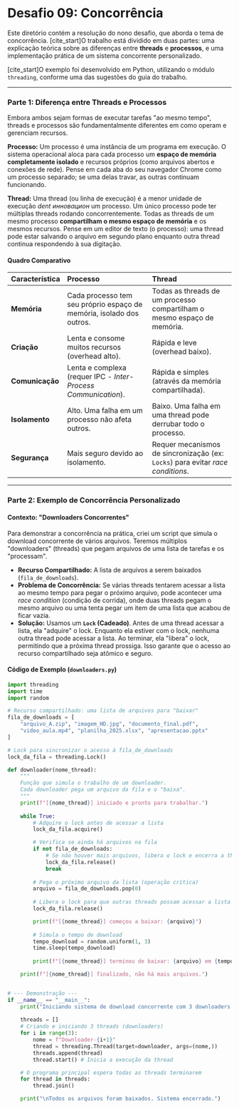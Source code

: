 # Desafio 09: Concorrência

Este diretório contém a resolução do nono desafio, que aborda o tema de concorrência. [cite_start]O trabalho está dividido em duas partes: uma explicação teórica sobre as diferenças entre **threads** e **processos**, e uma implementação prática de um sistema concorrente personalizado. 

[cite_start]O exemplo foi desenvolvido em Python, utilizando o módulo `threading`, conforme uma das sugestões do guia do trabalho. 

---

### Parte 1: Diferença entre Threads e Processos

Embora ambos sejam formas de executar tarefas "ao mesmo tempo", threads e processos são fundamentalmente diferentes em como operam e gerenciam recursos.

**Processo:**
Um processo é uma instância de um programa em execução. O sistema operacional aloca para cada processo um **espaço de memória completamente isolado** e recursos próprios (como arquivos abertos e conexões de rede). Pense em cada aba do seu navegador Chrome como um processo separado; se uma delas travar, as outras continuam funcionando.

**Thread:**
Uma thread (ou linha de execução) é a menor unidade de execução *dent инновацион* um processo. Um único processo pode ter múltiplas threads rodando concorrentemente. Todas as threads de um mesmo processo **compartilham o mesmo espaço de memória** e os mesmos recursos. Pense em um editor de texto (o processo): uma thread pode estar salvando o arquivo em segundo plano enquanto outra thread continua respondendo à sua digitação.

#### Quadro Comparativo

| Característica | Processo | Thread |
| :--- | :--- | :--- |
| **Memória** | Cada processo tem seu próprio espaço de memória, isolado dos outros. | Todas as threads de um processo compartilham o mesmo espaço de memória. |
| **Criação** | Lenta e consome muitos recursos (overhead alto). | Rápida e leve (overhead baixo). |
| **Comunicação** | Lenta e complexa (requer IPC - *Inter-Process Communication*). | Rápida e simples (através da memória compartilhada). |
| **Isolamento** | Alto. Uma falha em um processo não afeta outros. | Baixo. Uma falha em uma thread pode derrubar todo o processo. |
| **Segurança** | Mais seguro devido ao isolamento. | Requer mecanismos de sincronização (ex: `Locks`) para evitar *race conditions*. |

---

### Parte 2: Exemplo de Concorrência Personalizado

#### Contexto: "Downloaders Concorrentes"

Para demonstrar a concorrência na prática, criei um script que simula o download concorrente de vários arquivos. Teremos múltiplos "downloaders" (threads) que pegam arquivos de uma lista de tarefas e os "processam".

* **Recurso Compartilhado:** A lista de arquivos a serem baixados (`fila_de_downloads`).
* **Problema de Concorrência:** Se várias threads tentarem acessar a lista ao mesmo tempo para pegar o próximo arquivo, pode acontecer uma *race condition* (condição de corrida), onde duas threads pegam o mesmo arquivo ou uma tenta pegar um item de uma lista que acabou de ficar vazia.
* **Solução:** Usamos um **`Lock` (Cadeado)**. Antes de uma thread acessar a lista, ela "adquire" o lock. Enquanto ela estiver com o lock, nenhuma outra thread pode acessar a lista. Ao terminar, ela "libera" o lock, permitindo que a próxima thread prossiga. Isso garante que o acesso ao recurso compartilhado seja atômico e seguro.

#### Código de Exemplo (`downloaders.py`)

```python
import threading
import time
import random

# Recurso compartilhado: uma lista de arquivos para "baixar"
fila_de_downloads = [
    "arquivo_A.zip", "imagem_HD.jpg", "documento_final.pdf",
    "video_aula.mp4", "planilha_2025.xlsx", "apresentacao.pptx"
]

# Lock para sincronizar o acesso à fila_de_downloads
lock_da_fila = threading.Lock()

def downloader(nome_thread):
    """
    Função que simula o trabalho de um downloader.
    Cada downloader pega um arquivo da fila e o "baixa".
    """
    print(f"[{nome_thread}] iniciado e pronto para trabalhar.")
    
    while True:
        # Adquire o lock antes de acessar a lista
        lock_da_fila.acquire()

        # Verifica se ainda há arquivos na fila
        if not fila_de_downloads:
            # Se não houver mais arquivos, libera o lock e encerra a thread
            lock_da_fila.release()
            break
        
        # Pega o próximo arquivo da lista (operação crítica)
        arquivo = fila_de_downloads.pop(0)
        
        # Libera o lock para que outras threads possam acessar a lista
        lock_da_fila.release()

        print(f"[{nome_thread}] começou a baixar: {arquivo}")
        
        # Simula o tempo de download
        tempo_download = random.uniform(1, 3)
        time.sleep(tempo_download)
        
        print(f"[{nome_thread}] terminou de baixar: {arquivo} em {tempo_download:.2f}s")

    print(f"[{nome_thread}] finalizado, não há mais arquivos.")


# --- Demonstração ---
if __name__ == "__main__":
    print("Iniciando sistema de download concorrente com 3 downloaders.\n")
    
    threads = []
    # Criando e iniciando 3 threads (downloaders)
    for i in range(3):
        nome = f"Downloader-{i+1}"
        thread = threading.Thread(target=downloader, args=(nome,))
        threads.append(thread)
        thread.start() # Inicia a execução da thread

    # O programa principal espera todas as threads terminarem
    for thread in threads:
        thread.join()

    print("\nTodos os arquivos foram baixados. Sistema encerrado.")
